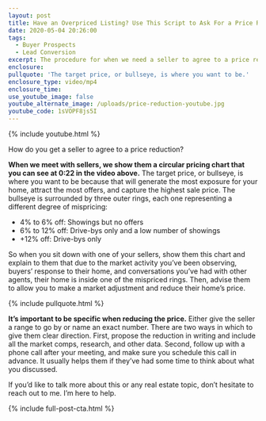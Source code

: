 ```yaml
---
layout: post
title: Have an Overpriced Listing? Use This Script to Ask For a Price Reduction!
date: 2020-05-04 20:26:00
tags:
  - Buyer Prospects
  - Lead Conversion
excerpt: The procedure for when we need a seller to agree to a price reduction.
enclosure:
pullquote: 'The target price, or bullseye, is where you want to be.'
enclosure_type: video/mp4
enclosure_time:
use_youtube_image: false
youtube_alternate_image: /uploads/price-reduction-youtube.jpg
youtube_code: 1sVOPF8js5I
---
```


{% include youtube.html %}

How do you get a seller to agree to a price reduction?

**When we meet with sellers, we show them a circular pricing chart that you can see at 0:22 in the video above.** The target price, or bullseye, is where you want to be because that will generate the most exposure for your home, attract the most offers, and capture the highest sale price. The bullseye is surrounded by three outer rings, each one representing a different degree of mispricing:&nbsp;

* 4% to 6% off: Showings but no offers
* 6% to 12% off: Drive-bys only and a low number of showings
* \+12% off: Drive-bys only&nbsp;

So when you sit down with one of your sellers, show them this chart and explain to them that due to the market activity you’ve been observing, buyers’ response to their home, and conversations you’ve had with other agents, their home is inside one of the mispriced rings. Then, advise them to allow you to make a market adjustment and reduce their home’s price.&nbsp;

{% include pullquote.html %}

**It’s important to be specific when reducing the price.** Either give the seller a range to go by or name an exact number. There are two ways in which to give them clear direction. First, propose the reduction in writing and include all the market comps, research, and other data. Second, follow up with a phone call after your meeting, and make sure you schedule this call in advance. It usually helps them if they’ve had some time to think about what you discussed.&nbsp;

If you’d like to talk more about this or any real estate topic, don’t hesitate to reach out to me. I’m here to help.

{% include full-post-cta.html %}